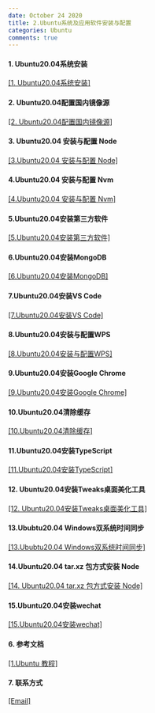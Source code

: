 ```yaml
---
date: October 24 2020
title: 2.Ubuntu系统及应用软件安装与配置
categories: Ubuntu
comments: true
---
```


#### 1. Ubuntu20.04系统安装

[[1. Ubuntu20.04系统安装]](https://web-dolphin.github.io/2020/10/28/Linux/Ubuntu/1.Ubuntu20.04%E7%B3%BB%E7%BB%9F%E5%AE%89%E8%A3%85/)

#### 2. Ubuntu20.04配置国内镜像源

[[2. Ubuntu20.04配置国内镜像源]](https://web-dolphin.github.io/2020/10/28/Linux/Ubuntu/2.Ubuntu20.04%E9%85%8D%E7%BD%AE%E5%9B%BD%E5%86%85%E9%95%9C%E5%83%8F%E6%BA%90/)

#### 3. Ubuntu20.04 安装与配置 Node

[[3.Ubuntu20.04 安装与配置 Node]](https://web-dolphin.github.io/2020/10/24/Linux/Ubuntu/3.Ubuntu%E5%AE%89%E8%A3%85%E4%B8%8E%E9%85%8D%E7%BD%AENode/)


#### 4.Ubuntu20.04 安装与配置 Nvm

[[4.Ubuntu20.04 安装与配置 Nvm]](https://web-dolphin.github.io/2020/10/24/Linux/Ubuntu/4.Ubuntu%E5%AE%89%E8%A3%85%E4%B8%8E%E9%85%8D%E7%BD%AENvm/)

#### 5.Ubuntu20.04安装第三方软件

[[5.Ubuntu20.04安装第三方软件]](https://web-dolphin.github.io/2020/10/28/Linux/Ubuntu/5.Ubuntu20.04%E5%AE%89%E8%A3%85%E7%AC%AC%E4%B8%89%E6%96%B9%E8%BD%AF%E4%BB%B6/)

#### 6.Ubuntu20.04安装MongoDB

[[6.Ubuntu20.04安装MongoDB]](https://web-dolphin.github.io/2020/10/28/Linux/Ubuntu/6.Ubuntu20.04%E5%AE%89%E8%A3%85MongoDB/)

#### 7.Ubuntu20.04安装VS Code

[[7.Ubuntu20.04安装VS Code]](https://weboyster.github.io/2020/10/23/Linux/Ubuntu/7.Ubuntu20.04%E5%AE%89%E8%A3%85VS%20Code/)

#### 8.Ubuntu20.04安装与配置WPS

[[8.Ubuntu20.04安装与配置WPS]](https://weboyster.github.io/2020/10/23/Linux/Ubuntu/8.Ubuntu20.04%E5%AE%89%E8%A3%85%E4%B8%8E%E9%85%8D%E7%BD%AEWPS/)

#### 9.Ubuntu20.04安装Google Chrome

[[9.Ubuntu20.04安装Google Chrome]](https://weboyster.github.io/2020/10/23/Linux/Ubuntu/9.Ubuntu20.04%E5%AE%89%E8%A3%85Google%20Chrome/)

#### 10.Ubuntu20.04清除缓存

[[10.Ubuntu20.04清除缓存]](https://weboyster.github.io/2020/10/23/Linux/Ubuntu/10.Ubuntu20.04%E6%B8%85%E9%99%A4%E7%B3%BB%E7%BB%9F%E7%BC%93%E5%AD%98/)

#### 11.Ubuntu20.04安装TypeScript

[[11.Ubuntu20.04安装TypeScript]](https://weboyster.github.io/2020/10/23/Linux/Ubuntu/11.Ubuntu%E5%AE%89%E8%A3%85TypeScript/)

#### 12. Ubuntu20.04安装Tweaks桌面美化工具

[[12. Ubuntu20.04安装Tweaks桌面美化工具]](https://web-dolphin.github.io/2020/10/28/Linux/Ubuntu/12.Ububtu20.04%E6%A1%8C%E9%9D%A2%E7%BE%8E%E5%8C%96/)

#### 13.Ububtu20.04 Windows双系统时间同步

[[13.Ububtu20.04 Windows双系统时间同步]](https://web-dolphin.github.io/2020/10/28/Linux/Ubuntu/13.Ububtu20.04%20Windows%E5%8F%8C%E7%B3%BB%E7%BB%9F%E6%97%B6%E9%97%B4%E5%90%8C%E6%AD%A5/)

#### 14.Ubuntu20.04 tar.xz 包方式安装 Node

[[14. Ubuntu20.04 tar.xz 包方式安装 Node]](https://www.jianshu.com/p/50fb7228238b)

#### 15.Ubuntu20.04安装wechat

[[15.Ubuntu20.04安装wechat]](https://web-dolphin.github.io/2020/10/28/Linux/Ubuntu/15.Ubuntu20.04%E5%AE%89%E8%A3%85wechat/)

#### 6. 参考文档

[[1.Ubuntu 教程]](https://weboyster.github.io/2020/10/24/Linux/Tutorial/Ubuntu%E6%95%99%E7%A8%8B/)

#### 7. 联系方式

[[Email]](yuanmin8888@outlook.com)
